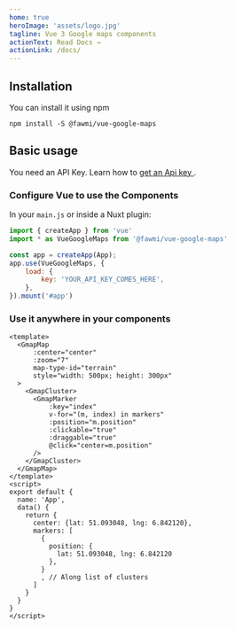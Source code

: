 ```yaml
---
home: true
heroImage: 'assets/logo.jpg'
tagline: Vue 3 Google maps components
actionText: Read Docs →
actionLink: /docs/
---
```



## Installation
You can install it using npm
```
npm install -S @fawmi/vue-google-maps
```

## Basic usage
You need an API Key. Learn how to [get an Api key ](https://developers.google.com/maps/documentation/javascript/get-api-key).

### Configure Vue to use the Components

In your `main.js` or inside a Nuxt plugin:

```js
import { createApp } from 'vue'
import * as VueGoogleMaps from '@fawmi/vue-google-maps'

const app = createApp(App);
app.use(VueGoogleMaps, {
    load: {
        key: 'YOUR_API_KEY_COMES_HERE',
    },
}).mount('#app')

```
### Use it anywhere in your components
```vue
<template>
  <GmapMap
      :center="center"
      :zoom="7"
      map-type-id="terrain"
      style="width: 500px; height: 300px"
  >
    <GmapCluster>
      <GmapMarker
          :key="index"
          v-for="(m, index) in markers"
          :position="m.position"
          :clickable="true"
          :draggable="true"
          @click="center=m.position"
      />
    </GmapCluster>
  </GmapMap>
</template>
<script>
export default {
  name: 'App',
  data() {
    return {
      center: {lat: 51.093048, lng: 6.842120},
      markers: [
        {
          position: {
            lat: 51.093048, lng: 6.842120
          },
        }
        , // Along list of clusters
      ]
    }
  }
}
</script>
```
